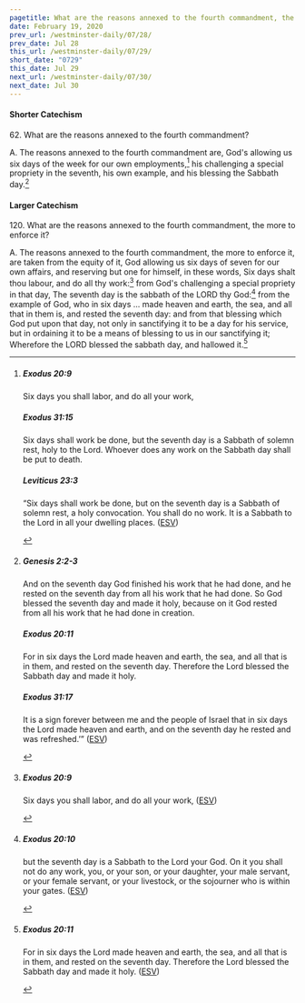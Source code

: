 ```yaml
---
pagetitle: What are the reasons annexed to the fourth commandment, the more to enforce it?
date: February 19, 2020
prev_url: /westminster-daily/07/28/
prev_date: Jul 28
this_url: /westminster-daily/07/29/
short_date: "0729"
this_date: Jul 29
next_url: /westminster-daily/07/30/
next_date: Jul 30
---
```


#### Shorter Catechism

62\. What are the reasons annexed to the fourth commandment?

A. The reasons annexed to the fourth commandment are, God's allowing us six days of the week for our own employments,[^fnref:wsc1] his challenging a special propriety in the seventh, his own example, and his blessing the Sabbath day.[^fnref:wsc2]


[^fnref:wsc1]: <div class="esv"><h5>Exodus 20:9</h5> <div class="esv-text"><p id="p02020009.01-1">Six days you shall labor, and do all your work,</p> </div><h5>Exodus 31:15</h5> <div class="esv-text"><p id="p02031015.01-2">Six days shall work be done, but the seventh day is a Sabbath of solemn rest, holy to the <span class="small-caps">Lord</span>. Whoever does any work on the Sabbath day shall be put to death.</p> </div><h5>Leviticus 23:3</h5> <div class="esv-text"> <p id="p03023003.03-3">&#8220;Six days shall work be done, but on the seventh day is a Sabbath of solemn rest, a holy convocation. You shall do no work. It is a Sabbath to the <span class="small-caps">Lord</span> in all your dwelling places.  (<a href="http://www.esv.org" class="copyright">ESV</a>)</p> </div> </div>

[^fnref:wsc2]: <div class="esv"><h5>Genesis 2:2-3</h5> <div class="esv-text"><p id="p01002002.01-1">And on the seventh day God finished his work that he had done, and he rested on the seventh day from all his work that he had done. So God blessed the seventh day and made it holy, because on it God rested from all his work that he had done in creation.</p> </div><h5>Exodus 20:11</h5> <div class="esv-text"><p id="p02020011.01-2">For in six days the <span class="small-caps">Lord</span> made heaven and earth, the sea, and all that is in them, and rested on the seventh day. Therefore the <span class="small-caps">Lord</span> blessed the Sabbath day and made it holy.</p> </div><h5>Exodus 31:17</h5> <div class="esv-text"><p id="p02031017.01-3">It is a sign forever between me and the people of Israel that in six days the <span class="small-caps">Lord</span> made heaven and earth, and on the seventh day he rested and was refreshed.&#8217;&#8221;  (<a href="http://www.esv.org" class="copyright">ESV</a>)</p> </div> </div>


#### Larger Catechism

120\. What are the reasons annexed to the fourth commandment, the more to enforce it?

A. The reasons annexed to the fourth commandment, the more to enforce it, are taken from the equity of it, God allowing us six days of seven for our own affairs, and reserving but one for himself, in these words, Six days shalt thou labour, and do all thy work:[^fnref:wlc1] from God's challenging a special propriety in that day, The seventh day is the sabbath of the LORD thy God:[^fnref:wlc2] from the example of God, who in six days ... made heaven and earth, the sea, and all that in them is, and rested the seventh day: and from that blessing which God put upon that day, not only in sanctifying it to be a day for his service, but in ordaining it to be a means of blessing to us in our sanctifying it; Wherefore the LORD blessed the sabbath day, and hallowed it.[^fnref:wlc3]


[^fnref:wlc1]: <div class="esv"><h5>Exodus 20:9</h5> <div class="esv-text"><p id="p02020009.01-1">Six days you shall labor, and do all your work,  (<a href="http://www.esv.org" class="copyright">ESV</a>)</p> </div> </div>

[^fnref:wlc2]: <div class="esv"><h5>Exodus 20:10</h5> <div class="esv-text"><p id="p02020010.01-1">but the seventh day is a Sabbath to the <span class="small-caps">Lord</span> your God. On it you shall not do any work, you, or your son, or your daughter, your male servant, or your female servant, or your livestock, or the sojourner who is within your gates.  (<a href="http://www.esv.org" class="copyright">ESV</a>)</p> </div> </div>

[^fnref:wlc3]: <div class="esv"><h5>Exodus 20:11</h5> <div class="esv-text"><p id="p02020011.01-1">For in six days the <span class="small-caps">Lord</span> made heaven and earth, the sea, and all that is in them, and rested on the seventh day. Therefore the <span class="small-caps">Lord</span> blessed the Sabbath day and made it holy.  (<a href="http://www.esv.org" class="copyright">ESV</a>)</p> </div> </div>

